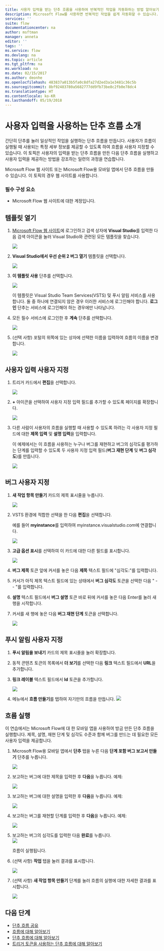 ```yaml
---
title: 사용자 입력을 받는 단추 흐름을 사용하여 반복적인 작업을 자동화하는 방법 알아보기 | Microsoft Docs
description: Microsoft Flow를 사용하면 반복적인 작업을 쉽게 자동화할 수 있습니다. 반복적인 작업을 실행할 때 흐름에서 사용자 입력을 받을 수도 있습니다.
services: ''
suite: flow
documentationcenter: na
author: msftman
manager: anneta
editor: ''
tags: ''
ms.service: flow
ms.devlang: na
ms.topic: article
ms.tgt_pltfrm: na
ms.workload: na
ms.date: 02/15/2017
ms.author: deonhe
ms.openlocfilehash: 483837a013b5fa0c8dfa27d2ed3a1e3481c36c5b
ms.sourcegitcommit: 8bf92483780a5682777dd9fb73be8c2fb0e78dc4
ms.translationtype: HT
ms.contentlocale: ko-KR
ms.lasthandoff: 05/19/2018
---
```

# <a name="introducing-button-flows-with-user-input"></a>사용자 입력을 사용하는 단추 흐름 소개
간단히 단추를 눌러 일상적인 작업을 실행하는 단추 흐름을 만듭니다. 사용자가 흐름이 실행될 때 사용되는 특정 세부 정보를 제공할 수 있도록 하여 흐름을 사용자 지정할 수 있습니다. 이 토픽은 사용자의 입력을 받는 단추 흐름을 만든 다음 단추 흐름을 실행하고 사용자 입력을 제공하는 방법을 강조하는 일련의 과정을 연습합니다.

Microsoft Flow 웹 사이트 또는 Microsoft Flow용 모바일 앱에서 단추 흐름을 만들 수 있습니다. 이 토픽의 경우 웹 사이트를 사용합니다.

### <a name="prerequisites"></a>필수 구성 요소
* Microsoft Flow 웹 사이트에 대한 계정입니다.

## <a name="open-the-template"></a>템플릿 열기
1. [Microsoft Flow 웹 사이트](https://flow.microsoft.com)에 로그인하고 검색 상자에 **Visual Studio**를 입력한 다음 검색 아이콘을 눌러 Visual Studio와 관련된 모든 템플릿을 찾습니다.
   
    ![](./media/button-flow-with-user-input-tokens/1.png)  
2. **Visual Studio에서 우선 순위 2 버그 열기** 템플릿을 선택합니다.
   
    ![](./media/button-flow-with-user-input-tokens/2.png)  
3. **이 템플릿 사용** 단추를 선택합니다.
   
    ![](./media/button-flow-with-user-input-tokens/3.png)  
   
    이 템플릿은 Visual Studio Team Services(VSTS) 및 푸시 알림 서비스를 사용합니다. 둘 중 하나에 연결되지 않은 경우 이러한 서비스에 로그인해야 합니다. **로그인** 단추는 서비스에 로그인해야 하는 경우에만 나타납니다.
4. 모든 필수 서비스에 로그인한 후 **계속** 단추를 선택합니다.
   
    ![](./media/button-flow-with-user-input-tokens/4.png)  
5. (선택 사항) 포털의 위쪽에 있는 상자에 선택한 이름을 입력하여 흐름의 이름을 변경합니다.
   
    ![](./media/button-flow-with-user-input-tokens/5.png)

## <a name="customize-the-user-input"></a>사용자 입력 사용자 지정
1. 트리거 카드에서 **편집**을 선택합니다.
   
    ![](./media/button-flow-with-user-input-tokens/6.png)  
2. **+** 아이콘을 선택하여 사용자 지정 입력 필드를 추가할 수 있도록 페이지를 확장합니다.
   
    ![](./media/button-flow-with-user-input-tokens/7.png)
3. 다른 사람이 사용자의 흐름을 실행할 때 사용할 수 있도록 하려는 각 사용자 지정 필드에 대한 **제목 입력** 및 **설명 입력**을 입력합니다.  
   
    이 예제에서는 이 흐름을 사용하는 누구나 버그를 재현하고 버그의 심각도를 평가하는 단계를 입력할 수 있도록 두 사용자 지정 입력 필드(**버그 재현 단계** 및 **버그 심각도**)를 만듭니다.  
   
    ![](./media/button-flow-with-user-input-tokens/8.png)

## <a name="customize-the-bug"></a>버그 사용자 지정
1. **새 작업 항목 만들기** 카드의 제목 표시줄을 누릅니다.
   
    ![](./media/button-flow-with-user-input-tokens/9.png)  
2. VSTS 환경에 적합한 선택을 한 다음 **편집**을 선택합니다.
   
    예를 들어 **myinstance**를 입력하여 myinstance.visualstudio.com에 연결합니다.
   
    ![](./media/button-flow-with-user-input-tokens/10.png)  
3. **고급 옵션 표시**를 선택하여 이 카드에 대한 다른 필드를 표시합니다.
   
    ![](./media/button-flow-with-user-input-tokens/11.png)  
4. **버그 제목** 토큰 앞에 커서를 놓은 다음 **제목** 텍스트 필드에 "심각도:"를 입력합니다.
5. 커서가 아직 제목 텍스트 필드에 있는 상태에서 **버그 심각도** 토큰을 선택한 다음 " -- "를 입력합니다.  
6. **설명** 텍스트 필드에서 **버그 설명** 토큰 바로 뒤에 커서를 놓은 다음 Enter를 눌러 새 행을 시작합니다.
7. 커서를 새 행에 놓은 다음 **버그 재현 단계** 토큰을 선택합니다.
   
    ![](./media/button-flow-with-user-input-tokens/12.png)

## <a name="customize-the-push-notification"></a>푸시 알림 사용자 지정
1. **푸시 알림을 보내기** 카드의 제목 표시줄을 눌러 확장합니다.
2. 동적 콘텐츠 토큰의 목록에서 **더 보기**를 선택한 다음 **링크** 텍스트 필드에서 **URL**을 추가합니다.
3. **링크 레이블** 텍스트 필드에서 **Id** 토큰을 추가합니다.
   
    ![](./media/button-flow-with-user-input-tokens/13.png)  
4. 메뉴에서 **흐름 만들기**를 탭하여 자기만의 흐름을 만듭니다.  ![](./media/button-flow-with-user-input-tokens/14.png)  

## <a name="run-your-flow"></a>흐름 실행
이 연습에서는 Microsoft Flow에 대 한 모바일 앱을 사용하여 방금 만든 단추 흐름을 실행합니다. 제목, 설명, 재현 단계 및 심각도 수준과 함께 버그를 만드는 데 필요한 모든 사용자 입력을 제공합니다.  

1. Microsoft Flow용 모바일 앱에서 **단추** 탭을 누른 다음 **단계 포함 버그 보고서 만들기** 단추를 누릅니다.
   
    ![](./media/button-flow-with-user-input-tokens/runmt1.png)  
2. 보고하는 버그에 대한 제목을 입력한 후 **다음**을 누릅니다. 예제:
   
    ![](./media/button-flow-with-user-input-tokens/runmt2.png)  
3. 보고하는 버그에 대한 설명을 입력한 후 **다음**을 누릅니다. 예제:
   
    ![](./media/button-flow-with-user-input-tokens/runmt3.png)  
4. 보고하는 버그를 재현할 단계를 입력한 후 **다음**을 누릅니다. 예제:
   
    ![](./media/button-flow-with-user-input-tokens/runmt3-1.png)  
5. 보고하는 버그의 심각도를 입력한 다음 **완료**를 누릅니다.  
    ![](./media/button-flow-with-user-input-tokens/runmt3-2.png)  
   
    흐름이 실행됩니다.
6. (선택 사항) **작업** 탭을 눌러 결과를 표시합니다.
   
    ![](./media/button-flow-with-user-input-tokens/runmt5.png)  
7. (선택 사항) **새 작업 항목 만들기** 단계를 눌러 흐름의 실행에 대한 자세한 결과를 표시합니다.
   
    ![](./media/button-flow-with-user-input-tokens/runmt6.png)  

## <a name="next-steps"></a>다음 단계
* [단추 흐름 공유](share-buttons.md)
* [흐름에 대해 알아보기](guided-learning/get-started.yml?tutorial-step=1)  
* [단추 흐름에 대해 알아보기](introduction-to-button-flows.md)  
* [트리거 토큰을 사용하는 단추 흐름에 대해 알아보기](introduction-to-button-trigger-tokens.md)  

